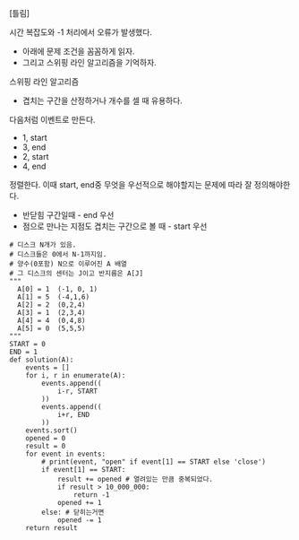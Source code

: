 [틀림]

시간 복잡도와 -1 처리에서 오류가 발생했다.
- 아래에 문제 조건을 꼼꼼하게 읽자.
- 그리고 스위핑 라인 알고리즘을 기억하자.

스위핑 라인 알고리즘
- 겹치는 구간을 산정하거나 개수를 셀 때 유용하다.

다음처럼 이벤트로 만든다.
- 1, start
- 3, end
- 2, start
- 4, end

정렬한다. 이때 start, end중 무엇을 우선적으로 해야할지는 문제에 따라 잘 정의해야한다.
- 반닫힘 구간일때 - end 우선
- 점으로 만나는 지점도 겹치는 구간으로 볼 때 - start 우선 

```
# 디스크 N개가 있음.
# 디스크들은 0에서 N-1까지임.
# 양수(0포함) N으로 이루어진 A 배열
# 그 디스크의 센터는 J이고 반지름은 A[J]
"""
  A[0] = 1  (-1, 0, 1)
  A[1] = 5  (-4,1,6)
  A[2] = 2  (0,2,4)
  A[3] = 1  (2,3,4)
  A[4] = 4  (0,4,8)
  A[5] = 0  (5,5,5)
"""
START = 0
END = 1
def solution(A):
    events = []
    for i, r in enumerate(A):
        events.append((
            i-r, START
        ))
        events.append((
            i+r, END
        ))
    events.sort()
    opened = 0
    result = 0
    for event in events:
        # print(event, "open" if event[1] == START else 'close')
        if event[1] == START:
            result += opened # 열려있는 만큼 중복되었다.
            if result > 10_000_000:
                return -1
            opened += 1
        else: # 닫히는거면
            opened -= 1
    return result
```